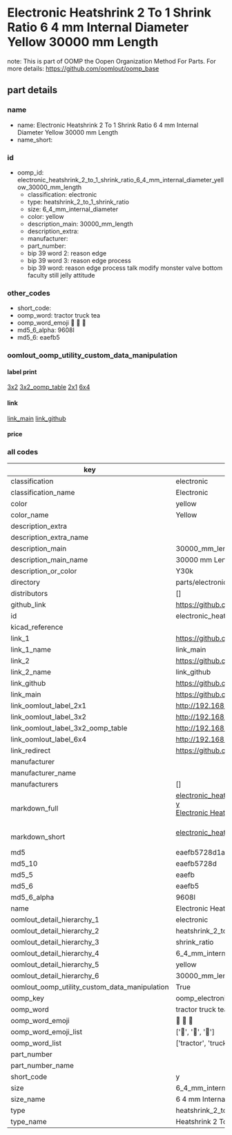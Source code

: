 # Electronic Heatshrink 2 To 1 Shrink Ratio 6 4 mm Internal Diameter Yellow 30000 mm Length  

note: This is part of OOMP the Oopen Organization Method For Parts. For more details: https://github.com/oomlout/oomp_base

##  part details
  







### name
* name: Electronic Heatshrink 2 To 1 Shrink Ratio 6 4 mm Internal Diameter Yellow 30000 mm Length
* name_short: 
### id
* oomp_id: electronic_heatshrink_2_to_1_shrink_ratio_6_4_mm_internal_diameter_yellow_30000_mm_length
  * classification: electronic
  * type: heatshrink_2_to_1_shrink_ratio
  * size: 6_4_mm_internal_diameter
  * color: yellow
  * description_main: 30000_mm_length
  * description_extra: 
  * manufacturer: 
  * part_number: 
  * bip 39 word 2: reason edge
  * bip 39 word 3: reason edge process
  * bip 39 word: reason edge process talk modify monster valve bottom faculty still jelly attitude

### other_codes
* short_code: 
* oomp_word: tractor truck tea
* oomp_word_emoji :tractor: :truck: :tea:
* md5_6_alpha: 9608l
* md5_6: eaefb5






### oomlout_oomp_utility_custom_data_manipulation
#### label print
[3x2](http://192.168.1.245:1112/?label=oomp%209608l)
[3x2_oomp_table](http://192.168.1.108:1112/?label=oomp%209608l)
[2x1](http://192.168.1.242:1112/?label=oomp%209608l)
[6x4](http://192.168.1.55:1112/?label=oomp%209608l)    

#### link

[link_main](https://github.com/oomlout/oomlout_oomp_version_1_messy/tree/main/parts/electronic_heatshrink_2_to_1_shrink_ratio_6_4_mm_internal_diameter_yellow_30000_mm_length) [link_github](https://github.com/oomlout/oomlout_oomp_version_1_messy/tree/main/parts/electronic_heatshrink_2_to_1_shrink_ratio_6_4_mm_internal_diameter_yellow_30000_mm_length)                             

#### price







### all codes 
| key | value |  
| --- | --- |  
| classification | electronic |  
| classification_name | Electronic |  
| color | yellow |  
| color_name | Yellow |  
| description_extra |  |  
| description_extra_name |  |  
| description_main | 30000_mm_length |  
| description_main_name | 30000 mm Length |  
| description_or_color | Y30k |  
| directory | parts/electronic_heatshrink_2_to_1_shrink_ratio_6_4_mm_internal_diameter_yellow_30000_mm_length |  
| distributors | [] |  
| github_link | https://github.com/oomlout/oomlout_oomp_part_src/tree/main/parts/electronic_heatshrink_2_to_1_shrink_ratio_6_4_mm_internal_diameter_yellow_30000_mm_length |  
| id | electronic_heatshrink_2_to_1_shrink_ratio_6_4_mm_internal_diameter_yellow_30000_mm_length |  
| kicad_reference |  |  
| link_1 | https://github.com/oomlout/oomlout_oomp_version_1_messy/tree/main/parts/electronic_heatshrink_2_to_1_shrink_ratio_6_4_mm_internal_diameter_yellow_30000_mm_length |  
| link_1_name | link_main |  
| link_2 | https://github.com/oomlout/oomlout_oomp_version_1_messy/tree/main/parts/electronic_heatshrink_2_to_1_shrink_ratio_6_4_mm_internal_diameter_yellow_30000_mm_length |  
| link_2_name | link_github |  
| link_github | https://github.com/oomlout/oomlout_oomp_version_1_messy/tree/main/parts/electronic_heatshrink_2_to_1_shrink_ratio_6_4_mm_internal_diameter_yellow_30000_mm_length |  
| link_main | https://github.com/oomlout/oomlout_oomp_version_1_messy/tree/main/parts/electronic_heatshrink_2_to_1_shrink_ratio_6_4_mm_internal_diameter_yellow_30000_mm_length |  
| link_oomlout_label_2x1 | http://192.168.1.242:1112/?label=oomp%209608l |  
| link_oomlout_label_3x2 | http://192.168.1.245:1112/?label=oomp%209608l |  
| link_oomlout_label_3x2_oomp_table | http://192.168.1.108:1112/?label=oomp%209608l |  
| link_oomlout_label_6x4 | http://192.168.1.55:1112/?label=oomp%209608l |  
| link_redirect | https://github.com/oomlout/oomlout_oomp_version_1_messy/tree/main/parts/electronic_heatshrink_2_to_1_shrink_ratio_6_4_mm_internal_diameter_yellow_30000_mm_length |  
| manufacturer |  |  
| manufacturer_name |  |  
| manufacturers | [] |  
| markdown_full | [electronic_heatshrink_2_to_1_shrink_ratio_6_4_mm_internal_diameter_yellow_30000_mm_length](none)<br>[y](none)<br>[Electronic Heatshrink 2 To 1 Shrink Ratio 6 4 Mm Internal Diameter Yellow 30000 Mm Length](none)<br><br> |  
| markdown_short | [electronic_heatshrink_2_to_1_shrink_ratio_6_4_mm_internal_diameter_yellow_30000_mm_length](none)<br><br> |  
| md5 | eaefb5728d1a5e223d475dd957119598 |  
| md5_10 | eaefb5728d |  
| md5_5 | eaefb |  
| md5_6 | eaefb5 |  
| md5_6_alpha | 9608l |  
| name | Electronic Heatshrink 2 To 1 Shrink Ratio 6 4 mm Internal Diameter Yellow 30000 mm Length |  
| oomlout_detail_hierarchy_1 | electronic |  
| oomlout_detail_hierarchy_2 | heatshrink_2_to_1 |  
| oomlout_detail_hierarchy_3 | shrink_ratio |  
| oomlout_detail_hierarchy_4 | 6_4_mm_internal_diameter |  
| oomlout_detail_hierarchy_5 | yellow |  
| oomlout_detail_hierarchy_6 | 30000_mm_length |  
| oomlout_oomp_utility_custom_data_manipulation | True |  
| oomp_key | oomp_electronic_heatshrink_2_to_1_shrink_ratio_6_4_mm_internal_diameter_yellow_30000_mm_length |  
| oomp_word | tractor truck tea |  
| oomp_word_emoji | :tractor: :truck: :tea: |  
| oomp_word_emoji_list | [':tractor:', ':truck:', ':tea:'] |  
| oomp_word_list | ['tractor', 'truck', 'tea'] |  
| part_number |  |  
| part_number_name |  |  
| short_code | y |  
| size | 6_4_mm_internal_diameter |  
| size_name | 6 4 mm Internal Diameter |  
| type | heatshrink_2_to_1_shrink_ratio |  
| type_name | Heatshrink 2 To 1 Shrink Ratio |  
